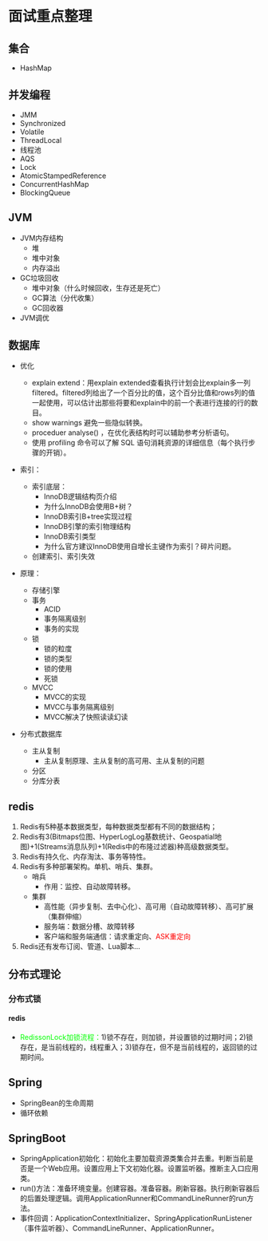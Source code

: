 


# 面试重点整理  

## 集合  
* HashMap

## 并发编程
* JMM  
* Synchronized
* Volatile
* ThreadLocal
* 线程池  
* AQS
* Lock
* AtomicStampedReference
* ConcurrentHashMap
* BlockingQueue

## JVM  
* JVM内存结构
    * 堆
    * 堆中对象
    * 内存溢出
* GC垃圾回收
    * 堆中对象（什么时候回收，生存还是死亡）
    * GC算法（分代收集）
    * GC回收器
* JVM调优

## 数据库

* 优化  
    * explain extend：用explain extended查看执行计划会比explain多一列 filtered。filtered列给出了一个百分比的值，这个百分比值和rows列的值一起使用，可以估计出那些将要和explain中的前一个表进行连接的行的数目。
    * show warnings 避免一些隐似转换。
    * proceduer analyse() ，在优化表结构时可以辅助参考分析语句。 
    * 使用 profiling 命令可以了解 SQL 语句消耗资源的详细信息（每个执行步骤的开销）。

* 索引：  
    * 索引底层：
        * InnoDB逻辑结构页介绍
        * 为什么InnoDB会使用B+树？
        * InnoDB索引B+tree实现过程
        * InnoDB引擎的索引物理结构
        * InnoDB索引类型
        * 为什么官方建议InnoDB使用自增长主键作为索引？碎片问题。  
    * 创建索引、索引失效 

* 原理：  
    * 存储引擎
    * 事务
        * ACID 
        * 事务隔离级别
        * 事务的实现
    * 锁
        * 锁的粒度
        * 锁的类型
        * 锁的使用
        * 死锁
    * MVCC
        * MVCC的实现
        * MVCC与事务隔离级别
        * MVCC解决了快照读读幻读
* 分布式数据库  
    * 主从复制
        * 主从复制原理、主从复制的高可用、主从复制的问题
    * 分区
    * 分库分表

## redis  
1. Redis有5种基本数据类型，每种数据类型都有不同的数据结构；
2. Redis有3(Bitmaps位图、HyperLogLog基数统计、Geospatial地图)+1(Streams消息队列)+1(Redis中的布隆过滤器)种高级数据类型。  
3. Redis有持久化、内存淘汰、事务等特性。  
4. Redis有多种部署架构。单机、哨兵、集群。  
    * 哨兵
        * 作用：监控、自动故障转移。  
    * 集群
        * 高性能（异步复制、去中心化）、高可用（自动故障转移）、高可扩展（集群伸缩）
        * 服务端：数据分槽、故障转移
        * 客户端和服务端通信：请求重定向、<font color = "red">ASK重定向</font>
5. Redis还有发布订阅、管道、Lua脚本...


## 分布式理论  

### 分布式锁  

#### redis  
* <font color = "lime">RedissonLock加锁流程：</font>1)锁不存在，则加锁，并设置锁的过期时间；2)锁存在，是当前线程的，线程重入；3)锁存在，但不是当前线程的，返回锁的过期时间。 


## Spring  
* SpringBean的生命周期  
* 循环依赖  


## SpringBoot
* SpringApplication初始化：初始化主要加载资源类集合并去重。判断当前是否是一个Web应用。设置应用上下文初始化器。设置监听器。推断主入口应用类。  
* run()方法：准备环境变量。创建容器。准备容器。刷新容器。执行刷新容器后的后置处理逻辑。调用ApplicationRunner和CommandLineRunner的run方法。  
* 事件回调：ApplicationContextInitializer、SpringApplicationRunListener（事件监听器）、CommandLineRunner、ApplicationRunner。  



